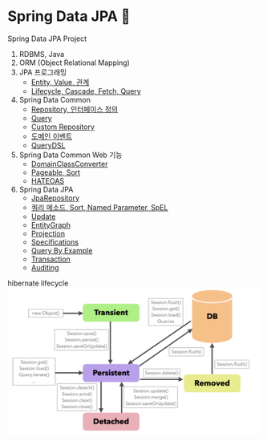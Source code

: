 # Spring Data JPA :seedling:

Spring Data JPA Project

1. RDBMS, Java
2. ORM (Object Relational Mapping)
3. JPA 프로그래밍
    * [Entity, Value, 관계](https://wordbe.tistory.com/entry/Spring-Data-JPA-Entity-%EA%B4%80%EA%B3%84-%EB%A7%A4%ED%95%91)
    * [Lifecycle, Cascade, Fetch, Query](https://wordbe.tistory.com/entry/Spring-Data-Jpa-JPA)
4. Spring Data Common
    * [Repository, 인터페이스 정의](https://wordbe.tistory.com/entry/Spring-Data-Common-Repository)
    * [Query](https://wordbe.tistory.com/entry/Spring-Data-Common-%EC%BF%BC%EB%A6%ACQuery)
    * [Custom Repository](https://wordbe.tistory.com/entry/Spring-Data-Common-Repository-1)
    * [도메인 이벤트](https://wordbe.tistory.com/entry/Spring-Data-Common-%EB%8F%84%EB%A9%94%EC%9D%B8-%EC%9D%B4%EB%B2%A4%ED%8A%B8)
    * [QueryDSL](https://wordbe.tistory.com/entry/Spring-Data-Common-QueryDSL)
5. Spring Data Common Web 기능
    * [DomainClassConverter](https://wordbe.tistory.com/entry/Spring-Data-Common-Web-%EA%B8%B0%EB%8A%A5)
    * [Pageable, Sort](https://wordbe.tistory.com/entry/Spring-Data-Common-Web-%EA%B8%B0%EB%8A%A5)
    * [HATEOAS](https://wordbe.tistory.com/entry/Spring-Data-Common-Web-%EA%B8%B0%EB%8A%A5)
6. Spring Data JPA
    * [JpaRepository](https://wordbe.tistory.com/entry/Spring-Data-JPA-JPA-Repository-save)
    * [쿼리 메소드, Sort, Named Parameter, SpEL](https://wordbe.tistory.com/entry/Spring-Data-JPA-%EC%97%AC%EB%9F%AC-%EA%B8%B0%EB%8A%A5-1)
    * [Update](https://wordbe.tistory.com/entry/Spring-Data-JPA-%EC%97%AC%EB%9F%AC-%EA%B8%B0%EB%8A%A5-1)
    * [EntityGraph](https://wordbe.tistory.com/entry/Spring-Data-JPA-%EC%97%AC%EB%9F%AC-%EA%B8%B0%EB%8A%A5-1)
    * [Projection](https://wordbe.tistory.com/entry/Spring-Data-JPA-%EC%97%AC%EB%9F%AC-%EA%B8%B0%EB%8A%A5-2)
    * [Specifications](https://wordbe.tistory.com/entry/Spring-Data-JPA-%EC%97%AC%EB%9F%AC-%EA%B8%B0%EB%8A%A5-2)
    * [Query By Example](https://wordbe.tistory.com/entry/Spring-Data-JPA-%EC%97%AC%EB%9F%AC-%EA%B8%B0%EB%8A%A5-2)
    * [Transaction](https://wordbe.tistory.com/entry/Spring-Data-JPA-Transactional)
    * [Auditing](https://wordbe.tistory.com/entry/Spring-Data-JPA-Auditing)
    

hibernate lifecycle
![hibernate lifecycle](https://github.com/Wordbe/springdatajpa/blob/main/images/Hibernate%20LifeCycle.png)

